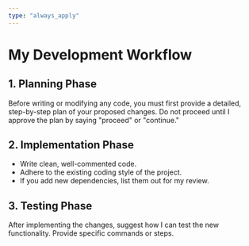 ```yaml
---
type: "always_apply"
---
```


# My Development Workflow

## 1. Planning Phase
Before writing or modifying any code, you must first provide a detailed, step-by-step plan of your proposed changes. Do not proceed until I approve the plan by saying "proceed" or "continue."

## 2. Implementation Phase
- Write clean, well-commented code.
- Adhere to the existing coding style of the project.
- If you add new dependencies, list them out for my review.

## 3. Testing Phase
After implementing the changes, suggest how I can test the new functionality. Provide specific commands or steps.